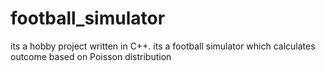 # football_simulator
its a hobby project written in C++. its a football simulator which calculates outcome based on Poisson distribution
